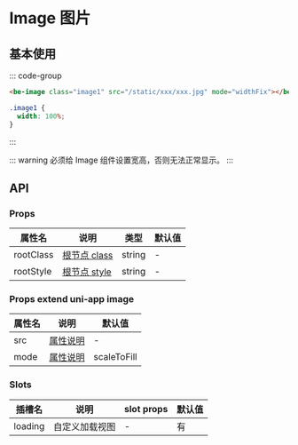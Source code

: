 # Image 图片

## 基本使用

::: code-group

```html [template]
<be-image class="image1" src="/static/xxx/xxx.jpg" mode="widthFix"></be-image>
```

```scss [style scoped]
.image1 {
  width: 100%;
}
```

:::

<ExampleIframe url="/pages/image/basic" height="300px"></ExampleIframe>

::: warning
必须给 Image 组件设置宽高，否则无法正常显示。
:::

## API

### Props

| 属性名    | 说明                                     | 类型   | 默认值 |
| --------- | ---------------------------------------- | ------ | ------ |
| rootClass | [根节点 class](/note#组件如何自定义样式) | string | -      |
| rootStyle | [根节点 style](/note#组件如何自定义样式) | string | -      |

### Props extend uni-app image

| 属性名 | 说明                                                          | 默认值      |
| ------ | ------------------------------------------------------------- | ----------- |
| src    | [属性说明](https://uniapp.dcloud.net.cn/component/image.html) | -           |
| mode   | [属性说明](https://uniapp.dcloud.net.cn/component/image.html) | scaleToFill |

### Slots

| 插槽名  | 说明           | slot props | 默认值 |
| ------- | -------------- | ---------- | ------ |
| loading | 自定义加载视图 | -          | 有     |

<script setup lang="ts">
import ExampleIframe from "../src/ExampleIframe.vue";
</script>
